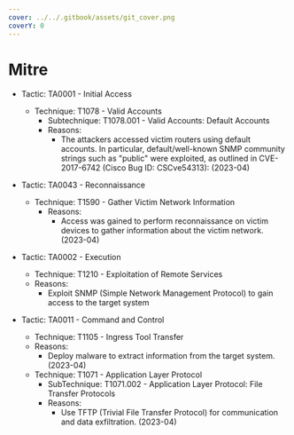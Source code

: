 ```yaml
---
cover: ../../.gitbook/assets/git_cover.png
coverY: 0
---
```


# Mitre

* Tactic: TA0001 - Initial Access
  * Technique: T1078 - Valid Accounts
    * Subtechnique: T1078.001 - Valid Accounts: Default Accounts
    * Reasons:
      * The attackers accessed victim routers using default accounts. In particular, default/well-known SNMP community strings such as "public" were exploited, as outlined in CVE-2017-6742 (Cisco Bug ID: CSCve54313): (2023-04)



* Tactic: TA0043 - Reconnaissance
  * Technique: T1590 - Gather Victim Network Information
    * Reasons:
      * Access was gained to perform reconnaissance on victim devices to gather information about the victim network. (2023-04)



* Tactic: TA0002 - Execution
  * Technique: T1210 - Exploitation of Remote Services
  * Reasons:
    * Exploit SNMP (Simple Network Management Protocol) to gain access to the target system



* Tactic: TA0011 - Command and Control
  * Technique: T1105 - Ingress Tool Transfer
  * Reasons:
    * Deploy malware to extract information from the target system. (2023-04)
  * Technique: T1071 - Application Layer Protocol
    * SubTechnique: T1071.002 - Application Layer Protocol: File Transfer Protocols
    * Reasons:
      * Use TFTP (Trivial File Transfer Protocol) for communication and data exfiltration. (2023-04)
